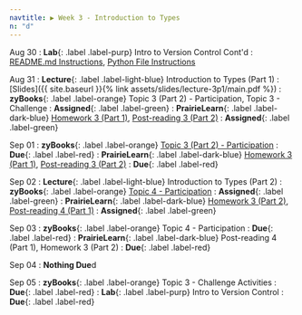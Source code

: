 ```yaml
---
navtitle: ▶ Week 3 - Introduction to Types
n: "d"
---
```


Aug 30
: **Lab**{: .label .label-purp} Intro to Version Control Cont'd
	: [README.md Instructions](https://mediaspace.illinois.edu/media/t/1_1sxkfdd0 ), [Python File Instructions](https://mediaspace.illinois.edu/media/t/1_w762du93)

Aug 31
: **Lecture**{: .label .label-light-blue} Introduction to Types (Part 1)
	: [Slides]({{ site.baseurl }}{% link assets/slides/lecture-3p1/main.pdf %})
: **zyBooks**{: .label .label-orange} Topic 3 (Part 2) - Participation, Topic 3 - Challenge
    : **Assigned**{: .label .label-green}
: **PrairieLearn**{: .label .label-dark-blue} [Homework 3 (Part 1)](https://www.prairielearn.org/pl/course_instance/128740/assessment/2312032), [Post-reading 3 (Part 2)](#)
    : **Assigned**{: .label .label-green}


Sep 01
: **zyBooks**{: .label .label-orange} [Topic 3 (Part 2) - Participation](#)
    : **Due**{: .label .label-red}
: **PrairieLearn**{: .label .label-dark-blue} [Homework 3 (Part 1)](#), [Post-reading 3 (Part 2)](#)
    : **Due**{: .label .label-red}


Sep 02
: **Lecture**{: .label .label-light-blue} Introduction to Types (Part 2)
: **zyBooks**{: .label .label-orange} [Topic 4 - Participation](#)
    : **Assigned**{: .label .label-green}
: **PrairieLearn**{: .label .label-dark-blue} [Homework 3 (Part 2)](https://www.prairielearn.org/pl/course_instance/128740/assessment/2312033), [Post-reading 4 (Part 1)](#)
    : **Assigned**{: .label .label-green}

Sep 03
: **zyBooks**{: .label .label-orange} Topic 4 - Participation
    : **Due**{: .label .label-red}
: **PrairieLearn**{: .label .label-dark-blue} Post-reading 4 (Part 1), Homework 3 (Part 2)
    : **Due**{: .label .label-red}

Sep 04
: **Nothing Due**d

Sep 05
: **zyBooks**{: .label .label-orange} Topic 3 - Challenge Activities
    : **Due**{: .label .label-red}
: **Lab**{: .label .label-purp} Intro to Version Control 
    : **Due**{: .label .label-red}
